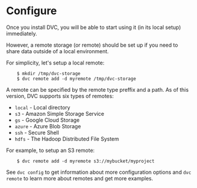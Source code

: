 # Configure

Once you install DVC, you will be able to start using it (in its local setup)
immediately.

However, a remote storage (or remote) should be set up if you need to share data
outside of a local environment. 

For simplicity, let's setup a local remote:

```dvc
    $ mkdir /tmp/dvc-storage
    $ dvc remote add -d myremote /tmp/dvc-storage
```
A remote can be specified by the remote type preffix and a path. As of this
version, DVC supports six types of remotes:

* `local` - Local directory
* `s3` - Amazon Simple Storage Service
* `gs` - Google Cloud Storage
* `azure` - Azure Blob Storage
* `ssh` - Secure Shell
* `hdfs` - The Hadoop Distributed File System

For example, to setup an S3 remote:

```dvc
    $ dvc remote add -d myremote s3://mybucket/myproject
```

See `dvc config` to get information about more configuration options and `dvc
remote` to learn more about remotes and get more examples.
